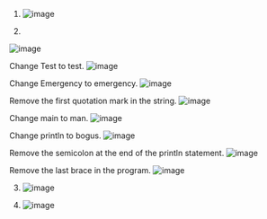 1. ![image](https://github.com/OOP-Classroom/oop-portfolio-2024-SuBroXz11/assets/126635540/f719b0c4-d85c-4604-b3f5-042adb342a2b)



2.
  ![image](https://github.com/OOP-Classroom/oop-portfolio-2024-SuBroXz11/assets/126635540/6f5def91-cf53-44ec-995a-f780e2ab6a4a)

  Change Test to test.
  ![image](https://github.com/OOP-Classroom/oop-portfolio-2024-SuBroXz11/assets/126635540/0ea5f34b-98a1-4270-97a4-f81d9594cc4d)

  Change Emergency to emergency.
  ![image](https://github.com/OOP-Classroom/oop-portfolio-2024-SuBroXz11/assets/126635540/79dfb46d-7a6d-4664-8fd3-ed71bbdf1d59)

  Remove the first quotation mark in the string.
  ![image](https://github.com/OOP-Classroom/oop-portfolio-2024-SuBroXz11/assets/126635540/5ed10bbc-2497-4793-bd41-f87503db64ac)

  Change main to man.
  ![image](https://github.com/OOP-Classroom/oop-portfolio-2024-SuBroXz11/assets/126635540/cdc18ecd-415e-44a5-adbf-50974db037f8)

  Change println to bogus.
  ![image](https://github.com/OOP-Classroom/oop-portfolio-2024-SuBroXz11/assets/126635540/32cf70bd-244d-43f2-ae1b-79f1a6ad2c54)

  Remove the semicolon at the end of the println statement.
  ![image](https://github.com/OOP-Classroom/oop-portfolio-2024-SuBroXz11/assets/126635540/3ed7fe35-8526-41a7-b20f-1288fc054657)

  Remove the last brace in the program.
  ![image](https://github.com/OOP-Classroom/oop-portfolio-2024-SuBroXz11/assets/126635540/c73e56fe-c99c-4d67-aaf0-8d5a5a229cde)


3. ![image](https://github.com/OOP-Classroom/oop-portfolio-2024-SuBroXz11/assets/126635540/f317715d-d2d0-4e17-95a1-d2fae861841d)


4. ![image](https://github.com/OOP-Classroom/oop-portfolio-2024-SuBroXz11/assets/126635540/39b5156a-d48c-4ea8-97d3-5411b4ef3da6)



  

  

  

  

  



